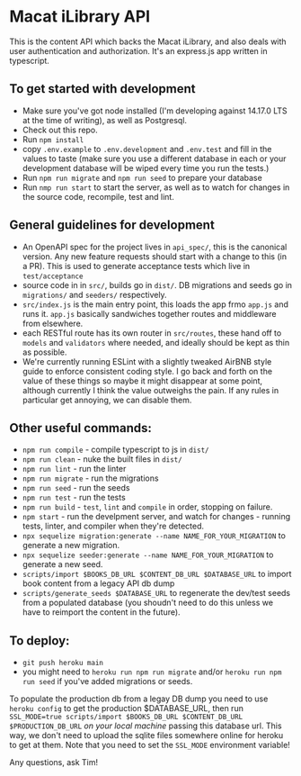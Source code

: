# Macat iLibrary API

This is the content API which backs the Macat iLibrary, and also deals with user authentication and authorization. It's an express.js app written in typescript.

## To get started with development

 - Make sure you've got node installed (I'm developing against 14.17.0 LTS at the time of writing), as well as Postgresql.
 - Check out this repo.
 - Run `npm install`
 - copy `.env.example` to `.env.development` and `.env.test` and fill in the values to taste (make sure you use a different database in each or your development database will be wiped every time you run the tests.)
 - Run `npm run migrate` and `npm run seed` to prepare your database
 - Run `nmp run start` to start the server, as well as to watch for changes in the source code, recompile, test and lint.

 ## General guidelines for development

 - An OpenAPI spec for the project lives in `api_spec/`, this is the canonical version. Any new feature requests should start with a change to this (in a PR). This is used to generate acceptance tests which live in `test/acceptance`
 - source code in in `src/`, builds go in `dist/`. DB migrations and seeds go in `migrations/` and `seeders/` respectively.
 - `src/index.js` is the main entry point, this loads the app frmo `app.js` and runs it. `app.js` basically sandwiches together routes and middleware from elsewhere.
 - each RESTful route has its own router in `src/routes`, these hand off to `models` and `validators` where needed, and ideally should be kept as thin as possible.
 - We're currently running ESLint with a slightly tweaked AirBNB style guide to enforce consistent coding style. I go back and forth on the value of these things so maybe it might disappear at some point, although currently I think the value outweighs the pain. If any rules in particular get annoying, we can disable them.

 ## Other useful commands:

 - `npm run compile` - compile typescript to js in `dist/`
 - `npm run clean` - nuke the built files in `dist/`
 - `npm run lint` - run the linter
 - `npm run migrate` - run the migrations
 - `npm run seed` - run the seeds
 - `npm run test` - run the tests
 - `npm run build` - `test`, `lint` and `compile` in order, stopping on failure.
 - `npm start` - run the develpment server, and watch for changes - running tests, linter, and compiler when they're detected.
 - `npx sequelize migration:generate --name NAME_FOR_YOUR_MIGRATION` to generate a new migration.
 - `npx sequelize seeder:generate --name NAME_FOR_YOUR_MIGRATION` to generate a new seed.
 - `scripts/import $BOOKS_DB_URL $CONTENT_DB_URL $DATABASE_URL` to import book content from a legacy API db dump
 - `scripts/generate_seeds $DATABASE_URL` to regenerate the dev/test seeds from a populated database (you shoudn't need to do this unless we have to reimport the content in the future).

## To deploy:

- `git push heroku main`
- you might need to `heroku run npm run migrate` and/or `heroku run npm run seed` if you've added migrations or seeds.

To populate the production db from a legay DB dump you need to use `heroku config` to get the production $DATABASE_URL, then run `SSL_MODE=true scripts/import $BOOKS_DB_URL $CONTENT_DB_URL $PRODUCTION_DB_URL` *on your local machine* passing this database url. This way, we don't need to upload the sqlite files somewhere online for heroku to get at them. Note that you need to set the `SSL_MODE` environment variable!

 Any questions, ask Tim!
